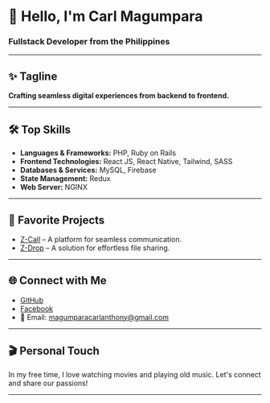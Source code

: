 # 👋 Hello, I'm Carl Magumpara
### Fullstack Developer from the Philippines

---

## ✨ Tagline
**Crafting seamless digital experiences from backend to frontend.**

---

## 🛠️ Top Skills
- **Languages & Frameworks:** PHP, Ruby on Rails
- **Frontend Technologies:** React JS, React Native, Tailwind, SASS
- **Databases & Services:** MySQL, Firebase
- **State Management:** Redux
- **Web Server:** NGINX

---

## 🌟 Favorite Projects
- [Z-Call](https://z-call.onrender.com/) – A platform for seamless communication.
- [Z-Drop](https://z-drop.onrender.com/) – A solution for effortless file sharing.

---

## 🌐 Connect with Me
- [GitHub](https://github.com/carlmagumpara)
- [Facebook](https://facebook.com/carlmagumpara)
- 📧 Email: magumparacarlanthony@gmail.com

---

## 🎬 Personal Touch
In my free time, I love watching movies and playing old music. Let's connect and share our passions!

---
